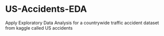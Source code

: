 # US-Accidents-EDA
Apply Exploratory Data Analysis for a countrywide traffic accident dataset from kaggle called US accidents
